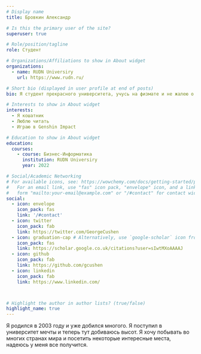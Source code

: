 ```yaml
---
# Display name
title: Бровкин Александр

# Is this the primary user of the site?
superuser: true

# Role/position/tagline
role: Студент

# Organizations/Affiliations to show in About widget
organizations:
  - name: RUDN Universiry
    url: https://www.rudn.ru/

# Short bio (displayed in user profile at end of posts)
bio: Я студент прекрасного университета, учусь на физмате и не жалею о этом. Также очень люблю животных.

# Interests to show in About widget
interests:
  - Я кошатник
  - Люблю читать
  - Играю в Genshin Impact

# Education to show in About widget
education:
  courses:
    - course: Бизнес-Информатика
      institution: RUDN Universiry 
      year: 2022

# Social/Academic Networking
# For available icons, see: https://wowchemy.com/docs/getting-started/page-builder/#icons
#   For an email link, use "fas" icon pack, "envelope" icon, and a link in the
#   form "mailto:your-email@example.com" or "/#contact" for contact widget.
social:
  - icon: envelope
    icon_pack: fas
    link: '/#contact'
  - icon: twitter
    icon_pack: fab
    link: https://twitter.com/GeorgeCushen
  - icon: graduation-cap # Alternatively, use `google-scholar` icon from `ai` icon pack
    icon_pack: fas
    link: https://scholar.google.co.uk/citations?user=sIwtMXoAAAAJ
  - icon: github
    icon_pack: fab
    link: https://github.com/gcushen
  - icon: linkedin
    icon_pack: fab
    link: https://www.linkedin.com/



# Highlight the author in author lists? (true/false)
highlight_name: true
---
```


Я родился в 2003 году и уже добился многого. Я поступил в университет мечты и теперь тут добиваюсь высот. Я хочу побывать во многих странах мира и посетить некоторые интересные места, надеюсь у меня все получится.
